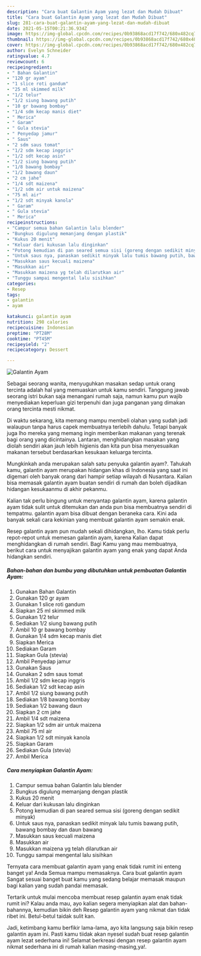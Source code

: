 ```yaml
---
description: "Cara buat Galantin Ayam yang lezat dan Mudah Dibuat"
title: "Cara buat Galantin Ayam yang lezat dan Mudah Dibuat"
slug: 281-cara-buat-galantin-ayam-yang-lezat-dan-mudah-dibuat
date: 2021-05-15T00:21:36.934Z
image: https://img-global.cpcdn.com/recipes/0b93868acd17f742/680x482cq70/galantin-ayam-foto-resep-utama.jpg
thumbnail: https://img-global.cpcdn.com/recipes/0b93868acd17f742/680x482cq70/galantin-ayam-foto-resep-utama.jpg
cover: https://img-global.cpcdn.com/recipes/0b93868acd17f742/680x482cq70/galantin-ayam-foto-resep-utama.jpg
author: Evelyn Schneider
ratingvalue: 4.7
reviewcount: 6
recipeingredient:
- " Bahan Galantin"
- "120 gr ayam"
- "1 slice roti gandum"
- "25 ml skimmed milk"
- "1/2 telur"
- "1/2 siung bawang putih"
- "10 gr bawang bombay"
- "1/4 sdm kecap manis diet"
- " Merica"
- " Garam"
- " Gula stevia"
- " Penyedap jamur"
- " Saus"
- "2 sdm saus tomat"
- "1/2 sdm kecap inggris"
- "1/2 sdt kecap asin"
- "1/2 siung bawang putih"
- "1/8 bawang bombay"
- "1/2 bawang daun"
- "2 cm jahe"
- "1/4 sdt maizena"
- "1/2 sdm air untuk maizena"
- "75 ml air"
- "1/2 sdt minyak kanola"
- " Garam"
- " Gula stevia"
- " Merica"
recipeinstructions:
- "Campur semua bahan Galantin lalu blender"
- "Bungkus digulung memanjang dengan plastik"
- "Kukus 20 menit"
- "Keluar dari kukusan lalu dinginkan"
- "Potong kemudian di pan seared semua sisi (goreng dengan sedikit minyak)"
- "Untuk saus nya, panaskan sedikit minyak lalu tumis bawang putih, bawang bombay dan daun bawang"
- "Masukkan saus kecuali maizena"
- "Masukkan air"
- "Masukkan maizena yg telah dilarutkan air"
- "Tunggu sampai mengental lalu sisihkan"
categories:
- Resep
tags:
- galantin
- ayam

katakunci: galantin ayam 
nutrition: 298 calories
recipecuisine: Indonesian
preptime: "PT28M"
cooktime: "PT45M"
recipeyield: "2"
recipecategory: Dessert

---
```



![Galantin Ayam](https://img-global.cpcdn.com/recipes/0b93868acd17f742/680x482cq70/galantin-ayam-foto-resep-utama.jpg)

Sebagai seorang wanita, menyuguhkan masakan sedap untuk orang tercinta adalah hal yang memuaskan untuk kamu sendiri. Tanggung jawab seorang istri bukan saja menangani rumah saja, namun kamu pun wajib menyediakan keperluan gizi terpenuhi dan juga panganan yang dimakan orang tercinta mesti nikmat.

Di waktu  sekarang, kita memang mampu membeli olahan yang sudah jadi walaupun tanpa harus capek membuatnya terlebih dahulu. Tetapi banyak juga lho mereka yang memang ingin memberikan makanan yang terenak bagi orang yang dicintainya. Lantaran, menghidangkan masakan yang diolah sendiri akan jauh lebih higienis dan kita pun bisa menyesuaikan makanan tersebut berdasarkan kesukaan keluarga tercinta. 



Mungkinkah anda merupakan salah satu penyuka galantin ayam?. Tahukah kamu, galantin ayam merupakan hidangan khas di Indonesia yang saat ini digemari oleh banyak orang dari hampir setiap wilayah di Nusantara. Kalian bisa memasak galantin ayam buatan sendiri di rumah dan boleh dijadikan hidangan kesukaanmu di akhir pekanmu.

Kalian tak perlu bingung untuk menyantap galantin ayam, karena galantin ayam tidak sulit untuk ditemukan dan anda pun bisa membuatnya sendiri di tempatmu. galantin ayam bisa dibuat dengan beraneka cara. Kini ada banyak sekali cara kekinian yang membuat galantin ayam semakin enak.

Resep galantin ayam pun mudah sekali dihidangkan, lho. Kamu tidak perlu repot-repot untuk memesan galantin ayam, karena Kalian dapat menghidangkan di rumah sendiri. Bagi Kamu yang mau membuatnya, berikut cara untuk menyajikan galantin ayam yang enak yang dapat Anda hidangkan sendiri.

<!--inarticleads1-->

##### Bahan-bahan dan bumbu yang dibutuhkan untuk pembuatan Galantin Ayam:

1. Gunakan  Bahan Galantin
1. Gunakan 120 gr ayam
1. Gunakan 1 slice roti gandum
1. Siapkan 25 ml skimmed milk
1. Gunakan 1/2 telur
1. Sediakan 1/2 siung bawang putih
1. Ambil 10 gr bawang bombay
1. Gunakan 1/4 sdm kecap manis diet
1. Siapkan  Merica
1. Sediakan  Garam
1. Siapkan  Gula (stevia)
1. Ambil  Penyedap jamur
1. Gunakan  Saus
1. Gunakan 2 sdm saus tomat
1. Ambil 1/2 sdm kecap inggris
1. Sediakan 1/2 sdt kecap asin
1. Ambil 1/2 siung bawang putih
1. Sediakan 1/8 bawang bombay
1. Sediakan 1/2 bawang daun
1. Siapkan 2 cm jahe
1. Ambil 1/4 sdt maizena
1. Siapkan 1/2 sdm air untuk maizena
1. Ambil 75 ml air
1. Siapkan 1/2 sdt minyak kanola
1. Siapkan  Garam
1. Sediakan  Gula (stevia)
1. Ambil  Merica




<!--inarticleads2-->

##### Cara menyiapkan Galantin Ayam:

1. Campur semua bahan Galantin lalu blender
1. Bungkus digulung memanjang dengan plastik
1. Kukus 20 menit
1. Keluar dari kukusan lalu dinginkan
1. Potong kemudian di pan seared semua sisi (goreng dengan sedikit minyak)
1. Untuk saus nya, panaskan sedikit minyak lalu tumis bawang putih, bawang bombay dan daun bawang
1. Masukkan saus kecuali maizena
1. Masukkan air
1. Masukkan maizena yg telah dilarutkan air
1. Tunggu sampai mengental lalu sisihkan




Ternyata cara membuat galantin ayam yang enak tidak rumit ini enteng banget ya! Anda Semua mampu memasaknya. Cara buat galantin ayam Sangat sesuai banget buat kamu yang sedang belajar memasak maupun bagi kalian yang sudah pandai memasak.

Tertarik untuk mulai mencoba membuat resep galantin ayam enak tidak rumit ini? Kalau anda mau, ayo kalian segera menyiapkan alat dan bahan-bahannya, kemudian bikin deh Resep galantin ayam yang nikmat dan tidak ribet ini. Betul-betul taidak sulit kan. 

Jadi, ketimbang kamu berfikir lama-lama, ayo kita langsung saja bikin resep galantin ayam ini. Pasti kamu tiidak akan nyesel sudah buat resep galantin ayam lezat sederhana ini! Selamat berkreasi dengan resep galantin ayam nikmat sederhana ini di rumah kalian masing-masing,ya!.

